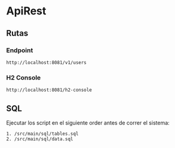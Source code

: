 # ApiRest

## Rutas 
### Endpoint 
```
http://localhost:8081/v1/users
```
### H2 Console
```
http://localhost:8081/h2-console
```
## SQL
Ejecutar los script en el siguiente order antes de correr el sistema:
```
1. /src/main/sql/tables.sql
2. /src/main/sql/data.sql
```


 
